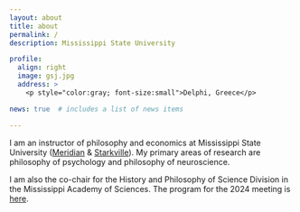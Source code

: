 ```yaml
---
layout: about
title: about
permalink: /
description: Mississippi State University

profile:
  align: right
  image: gsj.jpg
  address: >
    <p style="color:gray; font-size:small">Delphi, Greece</p>

news: true  # includes a list of news items

---
```


I am an instructor of philosophy and economics at Mississippi State University ([Meridian](https://www.meridian.msstate.edu/academics/arts-sciences/) & [Starkville](https://www.philosophyandreligion.msstate.edu)). My primary areas of research are philosophy of psychology and philosophy of neuroscience.

I am also the co-chair for the History and Philosophy of Science Division in the Mississippi Academy of Sciences. The program for the 2024 meeting is [here](https://loighic.net/mas_hps/2024program/). 

